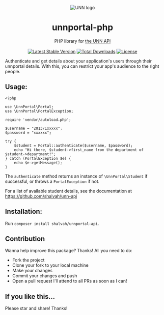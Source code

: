 <p align="center"><img  alt="UNN logo" src ="http://www.unn.edu.ng/wp-content/uploads/2015/03/UNN_Logo.jpg" />
<br><h1 align="center">unnportal-php</h1></p>
 
 <p align="center">PHP library for <a href="https://github.com/shalvah/unn-api">the UNN API</a>
 <br><br><a href="https://packagist.org/packages/shalvah/unnportal-api"><img alt="Latest Stable Version" src="https://poser.pugx.org/shalvah/unnportal-api/v/stable"></a> <a href="https://packagist.org/packages/shalvah/unnportal-api"><img alt="Total Downloads" src="https://poser.pugx.org/shalvah/unnportal-api/downloads"></a> <a href="https://packagist.org/packages/shalvah/unnportal-api"><img alt="License" src="https://poser.pugx.org/shalvah/unnportal-api/license"></a></p>

Authenticate and get details about your application's users through their unnportal details. With this, you can restrict your app's audience to the right people.

## Usage:
```
<?php

use \UnnPortal\Portal;
use \UnnPortal\PortalException;

require 'vendor/autoload.php';

$username = "2013/1xxxxx";
$password = "xxxxxx";

try {
    $student = Portal::authenticate($username, $password);
    echo "Hi there, $student->first_name from the department of $student->department!";
} catch (PortalException $e) {
    echo $e->getMessage();
}
 ```

The `authenticate` method returns an instance of `\UnnPortal\Student` if successful, or throws a `PortalException` if not.

For a list of available student details, see the documentation at https://github.com/shalvah/unn-api

## Installation:
Run `composer install shalvah/unnportal-api`.

## Contribution
Wanna help improve this package? Thanks! All you need to do:
- Fork the project
- Clone your fork to your local machine
- Make your changes
- Commit your changes and push
- Open a pull request
I'll attend to all PRs as soon as I can!

## If you like this...
Please star and share! Thanks!

